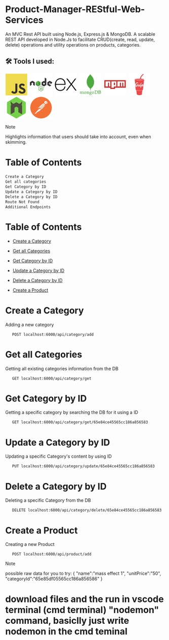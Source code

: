 # Product-Manager-REStful-Web-Services

An MVC Rest API built using Node.js, Express.js & MongoDB.
A scalable REST API developed in Node.Js to facilitate CRUD(create, read, update, delete) operations and utility operations on products, categories.

<h2>🛠️ Tools I used:</h2>

<div>
  <img src="https://github.com/devicons/devicon/blob/master/icons/javascript/javascript-original.svg" title="JavaScript" alt="JavaScript" width="70" height="70"/>&nbsp;
  <img src="https://github.com/devicons/devicon/blob/master/icons/nodejs/nodejs-original-wordmark.svg" title="Node.js" alt="nodejs" width="70" height="70"/>&nbsp;
  <img src="https://github.com/devicons/devicon/blob/master/icons/express/express-original.svg" title="Express.js" alt="expressjs" width="70" height="70"/>&nbsp;
  <img src="https://github.com/devicons/devicon/blob/master/icons/mongodb/mongodb-plain-wordmark.svg" title="Mongodb" alt="Mongodb" width="70" height="70"/>&nbsp;
  <img src="https://github.com/devicons/devicon/blob/master/icons/npm/npm-original-wordmark.svg" title="npm" alt="npm" width="70" height="70"/>&nbsp;
  <img src="https://github.com/devicons/devicon/blob/master/icons/gulp/gulp-plain.svg" title="gulp" alt="gulp" width="70" height="70"/>&nbsp;
  <img src="https://github.com/devicons/devicon/blob/master/icons/nodemon/nodemon-original.svg" title="nodemon" alt="nodemon" width="70" height="70"/>&nbsp;
  <img src="https://github.com/devicons/devicon/blob/master/icons/postman/postman-original.svg" title="postman" alt="postman" width="70" height="70"/>&nbsp;
  
</div>

> [!NOTE]  
> Highlights information that users should take into account, even when skimming.

# Table of Contents
    Create a Category
    Get all categories
    Get Category by ID
    Update a Category by ID
    Delete a Category by ID
    Route Not Found
    Additional Endpoints




# Table of Contents

- [Create a Category](#create-a-category)
- [Get all Categories](#Get-all-categories)
- [Get Category by ID](#Get-category-by-id)
- [Update a Category by ID](#Update_a_Category_by_ID)
- [Delete a Category by ID](#Delete-a-Category-by-ID)

- [Create a Product](#create-a-product)


# Create a Category
 Adding a new category
 
       POST localhost:6000/api/category/add
        

# Get all Categories
 Getting all existing categories information from the DB

       GET localhost:6000/api/category/get

# Get Category by ID
 Getting a specific category by searching the DB for it using a ID

       GET localhost:6000/api/category/get/65e84ce45565cc186a856583

# Update a Category by ID
 Updating a specific Category's content by using ID

       PUT localhost:6000/api/category/update/65e84ce45565cc186a856583

# Delete a Category by ID
 Deleting a  specific Category from the DB

       DELETE localhost:6000/api/category/delete/65e84ce45565cc186a856583

# Create a Product
 Creating a new Product

       POST localhost:6000/api/product/add
> [!NOTE]
> possible raw data for you to try:
> {
    "name":"mass effect 1",
    "unitPrice":"50",
    "categoryId":"65e85df05565cc186a856586"
}
       
                                              





# download files and the run in vscode terminal (cmd terminal) "nodemon" command, basiclly just write nodemon in the cmd teminal

